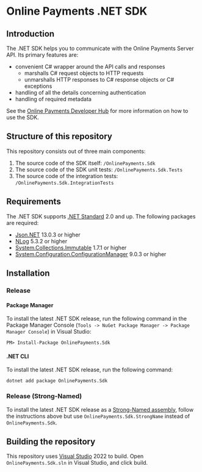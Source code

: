 # Online Payments .NET SDK

## Introduction

The .NET SDK helps you to communicate with the Online Payments Server API. Its primary features are:

* convenient C# wrapper around the API calls and responses
    * marshalls C# request objects to HTTP requests
    * unmarshalls HTTP responses to C# response objects or C# exceptions
* handling of all the details concerning authentication
* handling of required metadata

See the [Online Payments Developer Hub](https://github.com/Online-Payments/dotnet/) for more information on how to use the SDK.

## Structure of this repository
This repository consists out of three main components:

1. The source code of the SDK itself: `/OnlinePayments.Sdk`
2. The source code of the SDK unit tests: `/OnlinePayments.Sdk.Tests`
3. The source code of the integration tests: `/OnlinePayments.Sdk.IntegrationTests`

## Requirements

The .NET SDK supports [.NET Standard](https://docs.microsoft.com/en-us/dotnet/standard/net-standard) 2.0 and up.
The following packages are required:

* [Json.NET](https://www.nuget.org/packages/Newtonsoft.Json/) 13.0.3 or higher
* [NLog](https://www.nuget.org/packages/NLog/) 5.3.2 or higher
* [System.Collections.Immutable](https://www.nuget.org/packages/System.Collections.Immutable/) 1.7.1 or higher
* [System.Configuration.ConfigurationManager](https://www.nuget.org/packages/System.Configuration.ConfigurationManager/) 9.0.3 or higher

## Installation

### Release

#### Package Manager

To install the latest .NET SDK release, run the following command in the Package Manager Console (`Tools -> NuGet Package Manager -> Package Manager Console`) in Visual Studio:

    PM> Install-Package OnlinePayments.Sdk

#### .NET CLI

To install the latest .NET SDK release, run the following command:

    dotnet add package OnlinePayments.Sdk

### Release (Strong-Named)

To install the latest .NET SDK release as a [Strong-Named assembly](https://docs.microsoft.com/en-us/dotnet/framework/app-domains/strong-named-assemblies), follow the instructions above but use `OnlinePayments.Sdk.StrongName` instead of `OnlinePayments.Sdk`.

## Building the repository

This repository uses [Visual Studio](https://www.visualstudio.com/) 2022 to build. Open `OnlinePayments.Sdk.sln` in Visual Studio, and click build.
